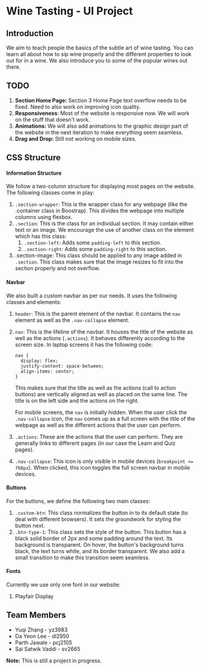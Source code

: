 # Wine Tasting - UI Project

## Introduction

We aim to teach people the basics of the subtle art of wine tasting. You can learn all about how to sip wine properly and the different properties to look out for in a wine. We also introduce you to some of the popular wines out there.

## TODO

1. **Section Home Page:**  Section 3 Home Page text overflow needs to be fixed. Need to also work on improving icon quality.
2. **Responsiveness**: Most of the website is responsive now. We will work on the stuff that doesn't work.
3. **Animations:** We will also add animations to the graphic design part of the website in the next iteration to make everything seem seamless.
4. **Drag and Drop:** Still not working on mobile sizes.

## CSS Structure

#### Information Structure

We follow a two-column structure for displaying most pages on the website. The following classes come in play:

1. `.section-wrapper`: This is the wrapper class for any webpage (like the .container class in Boostrap). This divides the webpage into multiple columns using flexbox.
2. `.section`: This is the class for an individual section. It may contain either text or an image. We encourage the use of another class on the element which has this class:
   1. `.section-left`: Adds some `padding-left` to this section.
   2. `.section-right`: Adds some `padding-right` to this section.
3. .section-image: This class should be applied to any image added in `.section`. This class makes sure that the image resizes to fit into the section properly and not overflow.

#### Navbar

We also built a custom navbar as per our needs. It uses the following classes and elements:

1. `header`: This is the parent element of the navbar. It contains the `nav` element as well as the `.nav-collapse` element.
2. `nav`: This is the lifeline of the navbar. It houses the title of the website as well as the actions (`.actions`). It behaves differently according to the screen size. In laptop screens it has the following code:

   ```
   nav {
     display: flex;
     justify-content: space-between;
     align-items: center;
   }
   ```

   This makes sure that the title as well as the actions (call to action buttons) are vertically aligned as well as placed on the same line. The title is on the left side and the actions on the right.

   For mobile screens, the `nav` is initially hidden. When the user click the `.nav-collapse` icon, the `nav` comes up as a full screen with the title of the webpage as well as the different actions that the user can perform.
3. `.actions`: These are the actions that the user can perform. They are generally links to different pages (in our case the Learn and Quiz pages).
4. `.nav-collapse`: This icon is only visible in mobile devices (`breakpoint <= 768px`). When clicked, this icon toggles the full screen navbar in mobile devices.

#### Buttons

For the buttons, we define the following two main classes:

1. `.custom-btn`: This class normalizes the button in to its default state (to deal with different browsers). It sets the groundwork for styling the button next.
2. `.btn-type-1`: This class sets the style of the button. This button has a black solid border of 2px and some padding around the text. Its background is transparent. On hover, the button's background turns black, the text turns white, and its border transparent. We also add a small transition to make this transition seem seamless.

#### Fonts

Currently we use only one font in our website:

1. Playfair Display

## Team Members

* Yuqi Zhang - yz3983
* Da Yeon Lee - dl2950
* Parth Jawale - pcj2105
* Sai Satwik Vaddi - sv2665

**Note:** This is still a project in progress.
